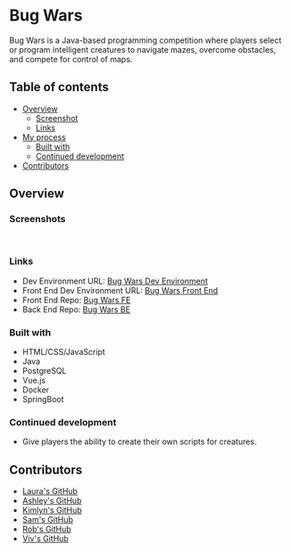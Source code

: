 # Bug Wars

Bug Wars is a Java-based programming competition where players select or program intelligent creatures to navigate mazes, overcome obstacles, and compete for control of maps.


## Table of contents

- [Overview](#overview)
  - [Screenshot](#screenshot)
  - [Links](#links)
- [My process](#my-process)
  - [Built with](#built-with)
  - [Continued development](#continued-development)
- [Contributors](#contributors)

## Overview

### Screenshots

[<img src=""/>]()
[<img src=""/>]()

### Links

- Dev Environment URL: [Bug Wars Dev Environment](https://stage-bugwars-healer.onrender.com/api/v1/bug-data)
- Front End Dev Environment URL: [Bug Wars Front End](https://bugwars-healer-frontend-stage.onrender.com/)
- Front End Repo: [Bug Wars FE](https://github.com/LauraJStevenson/bugwars-healer-frontend)
- Back End Repo: [Bug Wars BE](https://github.com/LauraJStevenson/bugwars-healer-backend)

### Built with

* HTML/CSS/JavaScript
* Java
* PostgreSQL
* Vue.js
* Docker
* SpringBoot

### Continued development

- Give players the ability to create their own scripts for creatures.


## Contributors

- [Laura's GitHub](https://github.com/LauraJStevenson)
- [Ashley's GitHub](https://github.com/micamash)
- [Kimlyn's GitHub](https://github.com/klyndelara)
- [Sam's GitHub](https://github.com/Samforquer)
- [Rob's GitHub](https://github.com/RHarris2014)
- [Viv's GitHub](https://github.com/Viv-Valentin)
